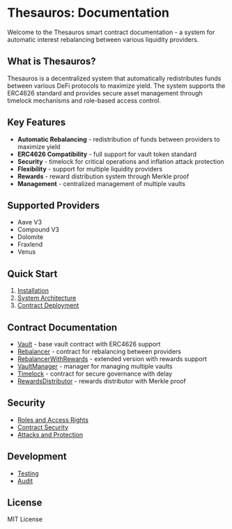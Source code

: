 # Thesauros: Documentation

Welcome to the Thesauros smart contract documentation - a system for automatic interest rebalancing between various liquidity providers.

## What is Thesauros?

Thesauros is a decentralized system that automatically redistributes funds between various DeFi protocols to maximize yield. The system supports the ERC4626 standard and provides secure asset management through timelock mechanisms and role-based access control.

## Key Features

- **Automatic Rebalancing** - redistribution of funds between providers to maximize yield
- **ERC4626 Compatibility** - full support for vault token standard
- **Security** - timelock for critical operations and inflation attack protection
- **Flexibility** - support for multiple liquidity providers
- **Rewards** - reward distribution system through Merkle proof
- **Management** - centralized management of multiple vaults

## Supported Providers

- Aave V3
- Compound V3
- Dolomite
- Fraxlend
- Venus

## Quick Start

1. [Installation](development/installation.md)
2. [System Architecture](architecture.md)
3. [Contract Deployment](development/deployment.md)

## Contract Documentation

- [Vault](contracts/vault.md) - base vault contract with ERC4626 support
- [Rebalancer](contracts/rebalancer.md) - contract for rebalancing between providers
- [RebalancerWithRewards](contracts/rebalancer-with-rewards.md) - extended version with rewards support
- [VaultManager](contracts/vault-manager.md) - manager for managing multiple vaults
- [Timelock](contracts/timelock.md) - contract for secure governance with delay
- [RewardsDistributor](contracts/rewards-distributor.md) - rewards distributor with Merkle proof

## Security

- [Roles and Access Rights](security/roles.md)
- [Contract Security](security/contract-security.md)
- [Attacks and Protection](security/attacks-protection.md)

## Development

- [Testing](development/testing.md)
- [Audit](development/audit.md)

## License

MIT License 